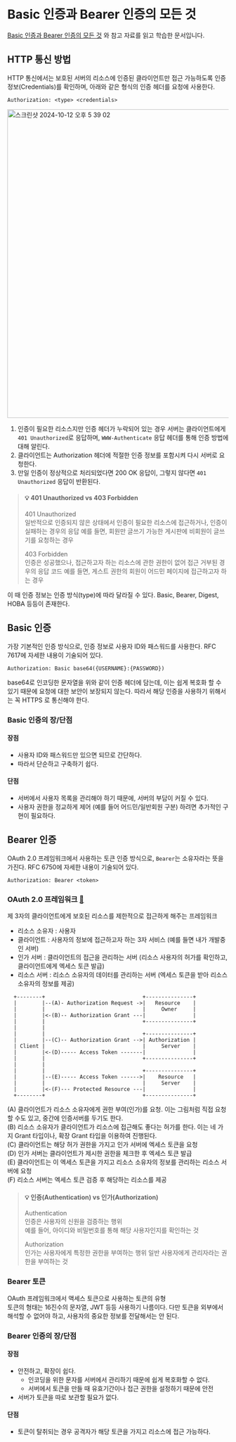 # Basic 인증과 Bearer 인증의 모든 것
[Basic 인증과 Bearer 인증의 모든 것](https://docs.tosspayments.com/blog/everything-about-basic-bearer-auth#basic-%EC%9D%B8%EC%A6%9D%EA%B3%BC-bearer-%EC%9D%B8%EC%A6%9D%EC%9D%98-%EB%AA%A8%EB%93%A0-%EA%B2%83)
와 참고 자료를 읽고 학습한 문서입니다.

## HTTP 통신 방법
HTTP 통신에서는 보호된 서버의 리소스에 인증된 클라이언트만 접근 가능하도록 인증 정보(Credentials)를 확인하며, 아래와 같은 형식의 인증 헤더를 요청에 사용한다.

`Authorization: <type> <credentials>`

<img width="702" alt="스크린샷 2024-10-12 오후 5 39 02" src="https://github.com/user-attachments/assets/319f0c62-8905-48fb-861e-476d01209296">

1. 인증이 필요한 리소스지만 인증 헤더가 누락되어 있는 경우 서버는 클라이언트에게 `401 Unauthorized`로 응답하며, `WWW-Authenticate` 응답 헤더를 통해 인증 방법에 대해 알린다.
2. 클라이언트는 Authorization 헤더에 적절한 인증 정보를 포함시켜 다시 서버로 요청한다.
3. 만일 인증이 정상적으로 처리되었다면 200 OK 응답이, 그렇지 않다면 `401 Unauthorized` 응답이 반환된다.

> #### 💡 401 Unauthorized vs 403 Forbidden
> 401 Unauthorized  
> 일반적으로 인증되지 않은 상태에서 인증이 필요한 리소스에 접근하거나, 인증이 실패하는 경우의 응답
> 예를 들면, 회원만 글쓰기 가능한 게시판에 비회원이 글쓰기를 요청하는 경우
> 
> 403 Forbidden  
> 인증은 성공했으나, 접근하고자 하는 리소스에 관한 권한이 없어 접근 거부된 경우의 응답 코드
> 예를 들면, 게스트 권한의 회원이 어드민 페이지에 접근하고자 하는 경우

이 때 인증 정보는 인증 방식(type)에 따라 달라질 수 있다. Basic, Bearer, Digest, HOBA 등등이 존재한다.

## Basic 인증
가장 기본적인 인증 방식으로, 인증 정보로 사용자 ID와 패스워드를 사용한다. RFC 7617에 자세한 내용이 기술되어 있다.  

`Authorization: Basic base64({USERNAME}:{PASSWORD})`  

base64로 인코딩한 문자열을 위와 같이 인증 헤더에 담는데, 이는 쉽게 복호화 할 수 있기 때문에 요청에 대한 보안이 보장되지 않는다.
따라서 해당 인증을 사용하기 위해서는 꼭 HTTPS 로 통신해야 한다.

### Basic 인증의 장/단점
#### 장점
- 사용자 ID와 패스워드만 있으면 되므로 간단하다.
- 따라서 단순하고 구축하기 쉽다.

#### 단점
- 서버에서 사용자 목록을 관리해야 하기 때문에, 서버의 부담이 커질 수 있다.
- 사용자 권한을 정교하게 제어 (예를 들어 어드민/일반회원 구분) 하려면 추가적인 구현이 필요하다.

## Bearer 인증
OAuth 2.0 프레임워크에서 사용하는 토큰 인증 방식으로, `Bearer`는 소유자라는 뜻을 가진다. RFC 6750에 자세한 내용이 기술되어 있다.

`Authorization: Bearer <token>`

### OAuth 2.0 프레임워크 [🔗](https://datatracker.ietf.org/doc/html/rfc6749)
제 3자의 클라이언트에게 보호된 리소스를 제한적으로 접근하게 해주는 프레임워크
- 리소스 소유자 : 사용자
- 클라이언트 : 사용자의 정보에 접근하고자 하는 3자 서비스 (예를 들면 내가 개발중인 서버)
- 인가 서버 : 클라이언트의 접근을 관리하는 서버 (리소스 사용자의 허가를 확인하고, 클라이언트에게 엑세스 토큰 발급)
- 리소스 서버 : 리소스 소유자의 데이터를 관리하는 서버 (엑세스 토큰을 받아 리소스 소유자의 정보를 제공)

```
  +--------+                               +---------------+  
  |        |--(A)- Authorization Request ->|   Resource    |  
  |        |                               |     Owner     |  
  |        |<-(B)-- Authorization Grant ---|               |  
  |        |                               +---------------+  
  |        |  
  |        |                               +---------------+  
  |        |--(C)-- Authorization Grant -->| Authorization |  
  | Client |                               |     Server    |  
  |        |<-(D)----- Access Token -------|               |  
  |        |                               +---------------+  
  |        |  
  |        |                               +---------------+  
  |        |--(E)----- Access Token ------>|    Resource   |  
  |        |                               |     Server    |  
  |        |<-(F)--- Protected Resource ---|               |  
  +--------+                               +---------------+  
```

(A) 클라이언트가 리소스 소유자에게 권한 부여(인가)를 요청. 이는 그림처럼 직접 요청할 수도 있고, 중간에 인증서버를 두기도 한다.  
(B) 리소스 소유자가 클라이언트가 리소스에 접근해도 좋다는 허가를 한다. 이는 네 가지 Grant 타입이나, 확장 Grant 타입을 이용하여 진행된다.  
(C) 클라이언트는 해당 허가 권한을 가지고 인가 서버에 엑세스 토큰을 요청  
(D) 인가 서버는 클라이언트가 제시한 권한을 체크한 후 엑세스 토큰 발급  
(E) 클라이언트는 이 엑세스 토큰을 가지고 리소스 소유자의 정보를 관리하는 리소스 서버에 요청  
(F) 리소스 서버는 엑세스 토큰 검증 후 해당하는 리소스를 제공

> #### 💡 인증(Authentication) vs 인가(Authorization)
> Authentication  
> 인증은 사용자의 신원을 검증하는 행위  
> 예를 들어, 아이디와 비밀번호를 통해 해당 사용자인지를 확인하는 것
> 
> Authorization  
> 인가는 사용자에게 특정한 권한을 부여하는 행위
> 일반 사용자에게 관리자라는 권한을 부여하는 것

### Bearer 토큰
OAuth 프레임워크에서 액세스 토큰으로 사용하는 토큰의 유형  
토큰의 형태는 16진수의 문자열, JWT 등등 사용하기 나름이다. 다만 토큰을 외부에서 해석할 수 없어야 하고, 사용자의 중요한 정보를 전달해서는 안 된다.

### Bearer 인증의 장/단점
#### 장점
- 안전하고, 확장이 쉽다.
  - 인코딩을 위한 문자를 서버에서 관리하기 때문에 쉽게 복호화할 수 없다.
  - 서버에서 토큰을 만들 때 유효기간이나 접근 권한을 설정하기 때문에 안전
- 서버가 토큰을 따로 보관할 필요가 없다.

#### 단점
- 토큰이 탈취되는 경우 공격자가 해당 토큰을 가지고 리소스에 접근 가능하다.
